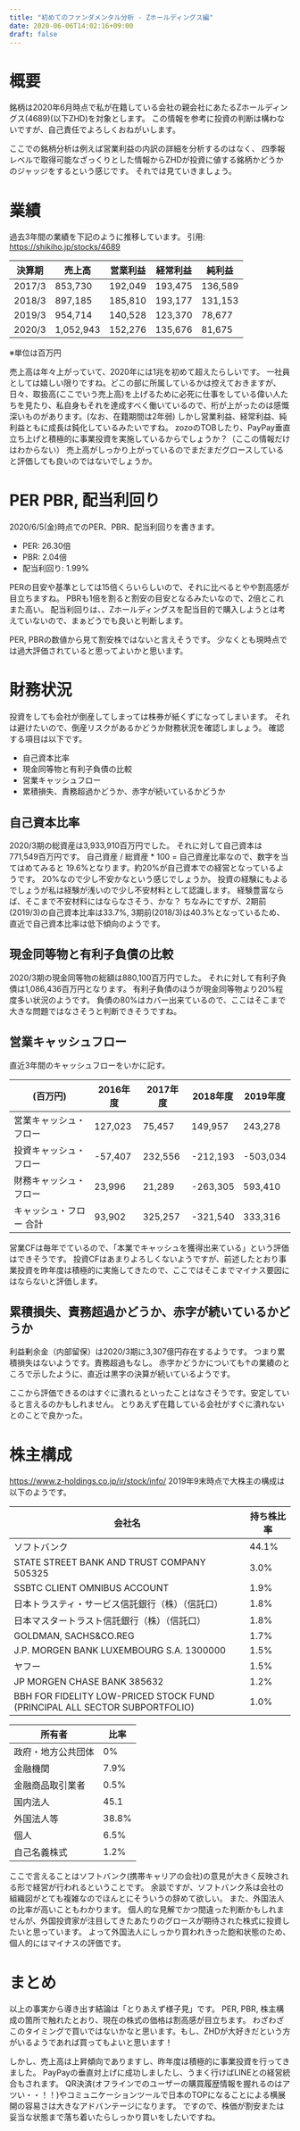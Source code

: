 ```yaml
---
title: "初めてのファンダメンタル分析 - Zホールディングス編"
date: 2020-06-06T14:02:16+09:00
draft: false
---
```



# 概要
銘柄は2020年6月時点で私が在籍している会社の親会社にあたるZホールディングス(4689)(以下ZHD)を対象とします。
この情報を参考に投資の判断は構わないですが、自己責任でよろしくおねがいします。

ここでの銘柄分析は例えば営業利益の内訳の詳細を分析するのはなく、
四季報レベルで取得可能なざっくりとした情報からZHDが投資に値する銘柄かどうかのジャッジをするという感じです。
それでは見ていきましょう。

# 業績
過去3年間の業績を下記のように推移しています。
引用: https://shikiho.jp/stocks/4689

|決算期|売上高|営業利益|経常利益|純利益|
|----|----|----|----|----|
|2017/3|853,730|192,049|193,475|136,589|
|2018/3|897,185|185,810|193,177|131,153|
|2019/3|954,714|140,528|123,370|78,677|
|2020/3|1,052,943|152,276|135,676|81,675|
※単位は百万円

売上高は年々上がっていて、2020年には1兆を初めて超えたらしいです。
一社員としては嬉しい限りですね。どこの部に所属しているかは控えておきますが、
日々、取扱高(ここでいう売上高)を上げるために必死に仕事をしている偉い人たちを見たり、私自身もそれを達成すべく働いているので、桁が上がったのは感慨深いものがあります。(なお、在籍期間は2年弱)
しかし営業利益、経常利益、純利益ともに成長は鈍化しているみたいですね。
zozoのTOBしたり、PayPay垂直立ち上げと積極的に事業投資を実施しているからでしょうか？（ここの情報だけはわからない）
売上高がしっかり上がっているのでまだまだグロースしていると評価しても良いのではないでしょうか。

# PER PBR, 配当利回り
2020/6/5(金)時点でのPER、PBR、配当利回りを書きます。
- PER: 26.30倍
- PBR: 2.04倍
- 配当利回り: 1.99%

PERの目安や基準としては15倍くらいらしいので、それに比べるとやや割高感が目立ちますね。
PBRも1倍を割ると割安の目安となるみたいなので、2倍とこれまた高い。
配当利回りは、、Zホールディングスを配当目的で購入しようとは考えていないので、まぁどうでも良いと判断します。


PER, PBRの数値から見て割安株ではないと言えそうです。
少なくとも現時点では過大評価されていると思ってよいかと思います。

# 財務状況
投資をしても会社が倒産してしまっては株券が紙くずになってしまいます。
それは避けたいので、倒産リスクがあるかどうか財務状況を確認しましょう。
確認する項目は以下です。
- 自己資本比率
- 現金同等物と有利子負債の比較
- 営業キャッシュフロー
- 累積損失、責務超過かどうか、赤字が続いているかどうか


## 自己資本比率
2020/3期の総資産は3,933,910百万円でした。
それに対して自己資本は771,549百万円です。
自己資産 / 総資産 * 100 = 自己資産比率なので、数字を当てはめてみると
19.6%となります。約20%が自己資本での経営となっているようです。
20%なので少し不安かなという感じでしょうか。
投資の経験にもよるでしょうが私は経験が浅いので少し不安材料として認識します。
経験豊富ならば、そこまで不安材料にはならなさそう、かな？
ちなみにですが、2期前(2019/3)の自己資本比率は33.7%, 3期前(2018/3)は40.3%となっているため、
直近で自己資本比率は低下傾向のようです。

## 現金同等物と有利子負債の比較
2020/3期の現金同等物の総額は880,100百万円でした。
それに対して有利子負債は1,086,436百万円となります。
有利子負債のほうが現金同等物より20%程度多い状況のようです。
負債の80%はカバー出来ているので、ここはそこまで大きな問題ではなさそうと判断できそうですね。


## 営業キャッシュフロー
直近3年間のキャッシュフローをいかに記す。

|(百万円)|2016年度|2017年度|2018年度|2019年度|
|----|----|----|----|----|
|営業キャッシュ・フロー|127,023|75,457|149,957|243,278|
|投資キャッシュ・フロー|-57,407|232,556|-212,193|-503,034|
|財務キャッシュ・フロー|23,996|21,289|-263,305|593,410|
|キャッシュ・フロー 合計|93,902|325,257|-321,540|333,316|

営業CFは毎年でているので、「本業でキャッシュを獲得出来ている」という評価はできそうです。
投資CFはあまりよろしくないようですが、前述したとおり事業投資を昨年度は積極的に実施してきたので、ここではそこまでマイナス要因にはならないと評価します。

## 累積損失、責務超過かどうか、赤字が続いているかどうか
利益剰余金（内部留保）は2020/3期に3,307億円存在するようです。
つまり累積損失はないようです。責務超過もなし。
赤字かどうかについても↑の業績のところで示したように、直近は黒字の決算が続いているようです。

ここから評価できるのはすぐに潰れるといったことはなさそうです。安定していると言えるのかもしれません。
とりあえず在籍している会社がすぐに潰れないとのことで良かった。

# 株主構成
https://www.z-holdings.co.jp/ir/stock/info/
2019年9末時点で大株主の構成は以下のようです。

|会社名|持ち株比率|
|----|----|
|ソフトバンク|44.1%|
|STATE STREET BANK AND TRUST COMPANY 505325|3.0%|
|SSBTC CLIENT OMNIBUS ACCOUNT|1.9%|
|日本トラスティ・サービス信託銀行（株）（信託口）|1.8%|
|日本マスタートラスト信託銀行（株）（信託口）|1.8%|
|GOLDMAN, SACHS&CO.REG|1.7%|
|J.P. MORGEN BANK LUXEMBOURG S.A. 1300000|1.5%|
|ヤフー|1.5%|
|JP MORGEN CHASE BANK 385632|1.2%|
|BBH FOR FIDELITY LOW-PRICED STOCK FUND (PRINCIPAL ALL SECTOR SUBPORTFOLIO)|1.0%|


|所有者|比率|
|----|----|
|政府・地方公共団体|0%|
|金融機関|7.9%|
|金融商品取引業者|0.5%|
|国内法人|45.1|
|外国法人等|38.8%|
|個人|6.5%|
|自己名義株式|1.2%|

ここで言えることはソフトバンク(携帯キャリアの会社)の意見が大きく反映される形で経営が行われるということです。
余談ですが、ソフトバンク系は会社の組織図がとても複雑なのでほんとにそういうの辞めて欲しい。
また、外国法人の比率が高いこともわかります。
個人的な見解でかつ間違った判断かもしれませんが、外国投資家が注目してきたあたりのグロースが期待された株式に投資したいと思っています。
よって外国法人にしっかり買われきった飽和状態のため、個人的にはマイナスの評価です。


# まとめ
以上の事実から導き出す結論は「とりあえず様子見」です。
PER, PBR, 株主構成の箇所で触れたとおり、現在の株式の価格は割高感が目立ちます。
わざわざこのタイミングで買いではないかなと思います。もし、ZHDが大好きだという方がいるようであれば買ってもよいと思います！

しかし、売上高は上昇傾向でありますし、昨年度は積極的に事業投資を行ってきました。
PayPayの垂直対上げに成功しましたし、うまく行けばLINEとの経営統合もされます。
QR決済(オフラインでのユーザーの購買履歴情報を握れるのはアツい・・！！)やコミュニケーションツールで日本のTOPになることによる横展開の容易さは大きなアドバンテージになります。
ですので、株価が割安または妥当な状態まで落ち着いたらしっかり買いをしたいですね。

